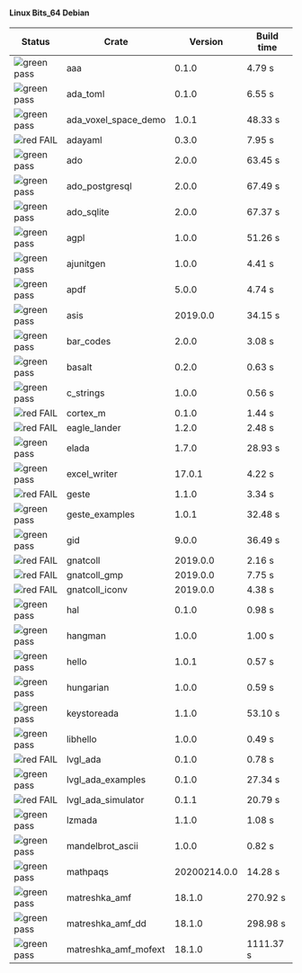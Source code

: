 #### Linux Bits_64 Debian

| Status | Crate | Version | Build time |
| --- | --- | --- | --- |
|![green](https://placehold.it/8/00aa00/000000?text=+) pass | aaa | 0.1.0 |  4.79 s |
|![green](https://placehold.it/8/00aa00/000000?text=+) pass | ada_toml | 0.1.0 |  6.55 s |
|![green](https://placehold.it/8/00aa00/000000?text=+) pass | ada_voxel_space_demo | 1.0.1 |  48.33 s |
|![red](https://placehold.it/8/ff0000/000000?text=+) FAIL | adayaml | 0.3.0 |  7.95 s |
|![green](https://placehold.it/8/00aa00/000000?text=+) pass | ado | 2.0.0 |  63.45 s |
|![green](https://placehold.it/8/00aa00/000000?text=+) pass | ado_postgresql | 2.0.0 |  67.49 s |
|![green](https://placehold.it/8/00aa00/000000?text=+) pass | ado_sqlite | 2.0.0 |  67.37 s |
|![green](https://placehold.it/8/00aa00/000000?text=+) pass | agpl | 1.0.0 |  51.26 s |
|![green](https://placehold.it/8/00aa00/000000?text=+) pass | ajunitgen | 1.0.0 |  4.41 s |
|![green](https://placehold.it/8/00aa00/000000?text=+) pass | apdf | 5.0.0 |  4.74 s |
|![green](https://placehold.it/8/00aa00/000000?text=+) pass | asis | 2019.0.0 |  34.15 s |
|![green](https://placehold.it/8/00aa00/000000?text=+) pass | bar_codes | 2.0.0 |  3.08 s |
|![green](https://placehold.it/8/00aa00/000000?text=+) pass | basalt | 0.2.0 |  0.63 s |
|![green](https://placehold.it/8/00aa00/000000?text=+) pass | c_strings | 1.0.0 |  0.56 s |
|![red](https://placehold.it/8/ff0000/000000?text=+) FAIL | cortex_m | 0.1.0 |  1.44 s |
|![red](https://placehold.it/8/ff0000/000000?text=+) FAIL | eagle_lander | 1.2.0 |  2.48 s |
|![green](https://placehold.it/8/00aa00/000000?text=+) pass | elada | 1.7.0 |  28.93 s |
|![green](https://placehold.it/8/00aa00/000000?text=+) pass | excel_writer | 17.0.1 |  4.22 s |
|![red](https://placehold.it/8/ff0000/000000?text=+) FAIL | geste | 1.1.0 |  3.34 s |
|![green](https://placehold.it/8/00aa00/000000?text=+) pass | geste_examples | 1.0.1 |  32.48 s |
|![green](https://placehold.it/8/00aa00/000000?text=+) pass | gid | 9.0.0 |  36.49 s |
|![red](https://placehold.it/8/ff0000/000000?text=+) FAIL | gnatcoll | 2019.0.0 |  2.16 s |
|![red](https://placehold.it/8/ff0000/000000?text=+) FAIL | gnatcoll_gmp | 2019.0.0 |  7.75 s |
|![red](https://placehold.it/8/ff0000/000000?text=+) FAIL | gnatcoll_iconv | 2019.0.0 |  4.38 s |
|![green](https://placehold.it/8/00aa00/000000?text=+) pass | hal | 0.1.0 |  0.98 s |
|![green](https://placehold.it/8/00aa00/000000?text=+) pass | hangman | 1.0.0 |  1.00 s |
|![green](https://placehold.it/8/00aa00/000000?text=+) pass | hello | 1.0.1 |  0.57 s |
|![green](https://placehold.it/8/00aa00/000000?text=+) pass | hungarian | 1.0.0 |  0.59 s |
|![green](https://placehold.it/8/00aa00/000000?text=+) pass | keystoreada | 1.1.0 |  53.10 s |
|![green](https://placehold.it/8/00aa00/000000?text=+) pass | libhello | 1.0.0 |  0.49 s |
|![red](https://placehold.it/8/ff0000/000000?text=+) FAIL | lvgl_ada | 0.1.0 |  0.78 s |
|![green](https://placehold.it/8/00aa00/000000?text=+) pass | lvgl_ada_examples | 0.1.0 |  27.34 s |
|![red](https://placehold.it/8/ff0000/000000?text=+) FAIL | lvgl_ada_simulator | 0.1.1 |  20.79 s |
|![green](https://placehold.it/8/00aa00/000000?text=+) pass | lzmada | 1.1.0 |  1.08 s |
|![green](https://placehold.it/8/00aa00/000000?text=+) pass | mandelbrot_ascii | 1.0.0 |  0.82 s |
|![green](https://placehold.it/8/00aa00/000000?text=+) pass | mathpaqs | 20200214.0.0 |  14.28 s |
|![green](https://placehold.it/8/00aa00/000000?text=+) pass | matreshka_amf | 18.1.0 |  270.92 s |
|![green](https://placehold.it/8/00aa00/000000?text=+) pass | matreshka_amf_dd | 18.1.0 |  298.98 s |
|![green](https://placehold.it/8/00aa00/000000?text=+) pass | matreshka_amf_mofext | 18.1.0 |  1111.37 s |
